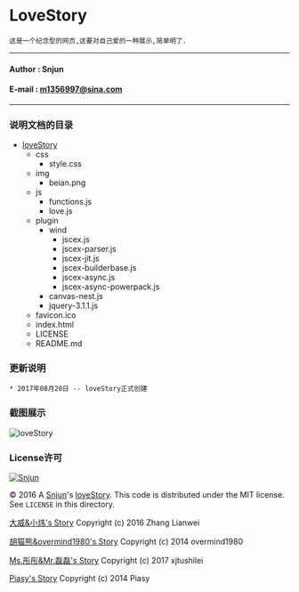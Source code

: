 
LoveStory
=========
`这是一个纪念型的网页,这要对自己爱的一种展示,简单明了.`

******
#### Author : Snjun
#### E-mail : m1356997@sina.com
*******

### 说明文档的目录
* [loveStory](http://snjun.me/love)
    * css
        *  style.css
    * img
        *  beian.png
    * js
        *  functions.js
        *  love.js
    * plugin
        *  wind
           * jscex.js
           * jscex-parser.js
           * jscex-jit.js
           * jscex-builderbase.js
           * jscex-async.js
           * jscex-async-powerpack.js
        *  canvas-nest.js
        *  jquery-3.1.1.js
    * favicon.ico
    * index.html
    * LICENSE
    * README.md

### 更新说明
    * 2017年08月20日 -- loveStory正式创建

### 截图展示
![loveStory](http://snjun.me/love/img/201708210932.png "loveStory")	

### License许可

[![Snjun](https://img.shields.io/travis/rust-lang/rust.svg)](http://snjun.me/)

© 2016 A [Snjun](http://snjun.me/)'s [loveStory](http://snjun.me/love).  This code is distributed under the MIT license. See `LICENSE` in this directory.

[大威&小炜's Story](http://tianji.me/love/) Copyright (c) 2016 Zhang Lianwei

[胡猫熊&overmind1980's Story](http://oeasy.org/love/) Copyright (c) 2014 overmind1980

[Ms.彤彤&Mr.磊磊's Story](http://lovestory.xjtushilei.com/) Copyright (c) 2017 xjtushilei

[Piasy's Story](http://piasy.github.io/LoveStory/) Copyright (c) 2014 Piasy
